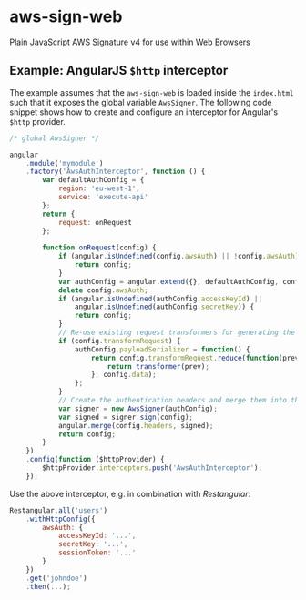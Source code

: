 # aws-sign-web
Plain JavaScript AWS Signature v4 for use within Web Browsers

## Example: AngularJS `$http` interceptor

The example assumes that the `aws-sign-web` is loaded inside the `index.html` such that it exposes the global variable `AwsSigner`.
The following code snippet shows how to create and configure an interceptor for Angular's `$http` provider.

```js
/* global AwsSigner */

angular
    .module('mymodule')
    .factory('AwsAuthInterceptor', function () {
        var defaultAuthConfig = {
            region: 'eu-west-1',
            service: 'execute-api'
        };
        return {
            request: onRequest
        };
        
        function onRequest(config) {
            if (angular.isUndefined(config.awsAuth) || !config.awsAuth) {
                return config;
            }
            var authConfig = angular.extend({}, defaultAuthConfig, config.awsAuth);
            delete config.awsAuth;
            if (angular.isUndefined(authConfig.accessKeyId) ||
                angular.isUndefined(authConfig.secretKey)) {
                return config;
            }
            // Re-use existing request transformers for generating the payload.
            if (config.transformRequest) {
                authConfig.payloadSerializer = function() {
                    return config.transformRequest.reduce(function(prev, transformer) {
                        return transformer(prev);
                    }, config.data);
                };
            }
            // Create the authentication headers and merge them into the existing ones
            var signer = new AwsSigner(authConfig);
            var signed = signer.sign(config);
            angular.merge(config.headers, signed);
            return config;
        }
    })
    .config(function ($httpProvider) {
        $httpProvider.interceptors.push('AwsAuthInterceptor');
    });
```

Use the above interceptor, e.g. in combination with _Restangular_:

```js
Restangular.all('users')
    .withHttpConfig({
        awsAuth: {
            accessKeyId: '...',
            secretKey: '...',
            sessionToken: '...'
        }
    })
    .get('johndoe')
    .then(...);
```

